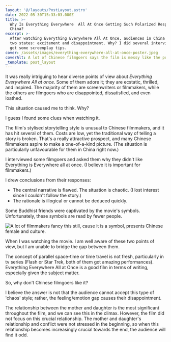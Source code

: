 ```yaml
---
layout: '@/layouts/PostLayout.astro'
date: 2022-05-30T15:33:03.000Z
title: >-
  Why Is Everything Everywhere  All At Once Getting Such Polarized Responses In
  China?
excerpt: >-
  After watching Everything Everywhere All At Once, audiences in China are in
  two states: excitement and disappointment. Why? I did several interviews and
  got some screenplay tips.
cover: /assets/images/everything-everywhere-all-at-once-poster.jpeg
coverAlt: A lot of Chinese filmgoers says the film is messy like the poster.
_template: post_layout
---
```



It was really intriguing to hear diverse points of view about _Everything Everywhere All at once_. Some of them adore it; they are ecstatic, thrilled, and inspired. The majority of them are screenwriters or filmmakers, while the others are filmgoers who are disappointed, dissatisfied, and even loathed.

This situation caused me to think. Why?

I guess I found some clues when watching it.

The film's stylised storytelling style is unusual to Chinese filmmakers, and it has hit several of them. Costs are low, yet the traditional way of telling a story is broken. That's a really attractive prospect, and many Chinese filmmakers aspire to make a one-of-a-kind picture. (The situation is particularly unfavourable for them in China right now.)

I interviewed some filmgoers and asked them why they didn't like Everything is Everywhere all at once. (I believe it is important for filmmakers.)

I drew conclusions from their responses:

- The central narrative is flawed. The situation is chaotic. (I lost interest since I couldn't follow the story.)
- The rationale is illogical or cannot be deduced quickly.

Some Buddhist friends were captivated by the movie's symbols. Unfortunately, these symbols are read by fewer people.

![A lot of filmmakers fancy this still, cause it is a symbol, presents Chinese female and culture. ](/assets/images/everything-everywhere-all-at-once-still.jpeg "Everything Everywhere all at once- still")

When I was watching the movie. I am well aware of these two points of view, but I am unable to bridge the gap between them.

The concept of parallel space-time or time travel is not fresh, particularly in tv series (Flash or Star Trek, both of them got amazing performances). Everything Everywhere All at Once is a good film in terms of writing, especially given the subject matter.

So, why don't Chinese filmgoers like it?

I believe the answer is not that the audience cannot accept this type of 'chaos' style; rather, the feeling/emotion gap causes their disappointment.

The relationship between the mother and daughter is the most significant throughout the film, and we can see this in the climax. However, the film did not focus on this crucial relationship. The mother and daughter's relationship and conflict were not stressed in the beginning, so when this relationship becomes increasingly crucial towards the end, the audience will find it odd.
